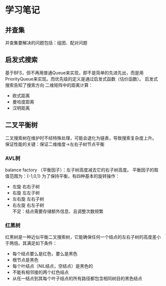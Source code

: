 # 学习笔记
## 并查集 
并查集要解决的问题包括：组团、配对问题
## 启发式搜索  
基于BFS，但不再用普通Queue来实现，即不是简单的先进先出，而是用PriorityQueue来实现。而优先级的定义是通过启发式函数（估价函数）。
启发式搜索告知了搜索方向
二维矩阵中的距离计算：  
* 欧式距离  
* 曼哈度距离  
* 汉明距离  
## 二叉平衡树 
二叉搜索树在维护时不经特殊处理，可能会退化为链表，导致搜索复杂度上升。
保证性能的关键：保证二维维度->左右子树节点平衡
### AVL树  
balance factory （平衡因子）：左子树高度减去它的右子树高度。
平衡因子的取值范围为：{-1,0,1}
为了保持平衡，有四种基本的旋转操作：  
* 左旋  右右子树
* 右旋  左左子树
* 左右旋  左右子树
* 右左旋  右左子树  
不足：结点需要存储额外信息、且调整次数频繁
### 红黑树
红黑树是一种近似平衡二叉搜索树，它能确保任何一个结点的左右子树的高度差小于两倍。其满足如下条件：  
* 每个结点要么是红色，要么是黑色  
* 根节点是黑色  
* 每个叶结点（NIL结点，空结点）是黑色的  
* 不能有相邻接的两个红色结点  
* 从任一结点到其每个叶子结点的所有路径都包含相同树目的黑色结点
